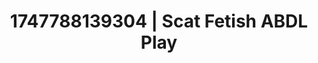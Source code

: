 ---
categories:
- Vocal tease
- ASMR tingles
- Pinay
- Coworker crush
- Lace and desire
image: /assets/images/1747788139304.jpg
layout: post
seo:
  description: Featured content with premium ABDL Play, Scat Fetish. HD images available.
  keywords: ABDL Play, Scat Fetish
  og_image: /assets/images/1747788139304.jpg
  schema_type: VisualArtwork
tags:
- ABDL Play
- '#1747788139304'
- Scat Fetish
title: 1747788139304 | Scat Fetish ABDL Play
---
